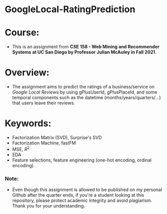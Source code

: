 # GoogleLocal-RatingPrediction

# Course:
- This is an assignment from __CSE 158 - Web Mining and Recommender Systems at UC San Diego by Professor Julian McAuley in Fall 2021__.

# Overview: 
- The assignment aims to predict the ratings of a business/service on *Google Local Reviews* by using gPlusUserId, gPlusPlaceId, and some temporal components such as the datetime (months/years/quarters/...) that users leave their reviews.

# Keywords: 
- Factorization Matrix (SVD), Surprise's SVD
- Factorization Machine, fastFM
- MSE, $R^2$
- EDA
- Feature selections, feature engineering (one-hot encoding, ordinal encoding)
 
### Note: 
- Even though this assignment is allowed to be published on my personal Github after the quarter ends, if you're a student looking at this repository, please protect academic integrity and avoid plagiarism. Thank you for your understanding.
